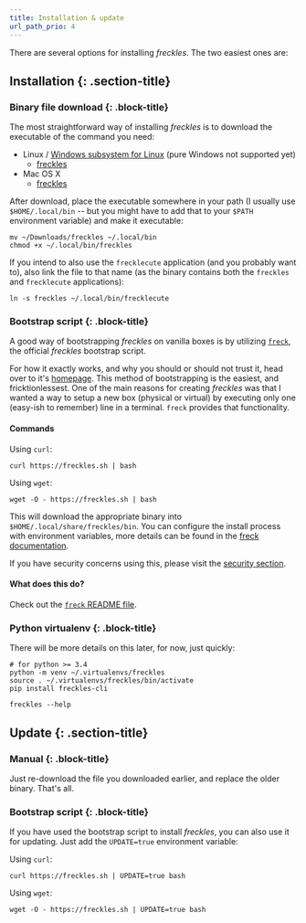 ```yaml
---
title: Installation & update
url_path_prio: 4
---
```


There are several options for installing *freckles*. The two easiest ones are:

## Installation {: .section-title}
<div class="section-block" markdown="1">

### Binary file download {: .block-title}
<div class="section-block" markdown="1">

The most straightforward way of installing *freckles* is to download the executable of the command you need:

- Linux / [Windows subsystem for Linux](https://en.wikipedia.org/wiki/Windows_Subsystem_for_Linux) (pure Windows not supported yet)
    - [freckles](https://dl.frkl.io/linux-gnu/freckles)
- Mac OS X
    - [freckles](https://dl.frkl.io/darwin/freckles)


After download, place the executable somewhere in your path (I usually use ``$HOME/.local/bin`` -- but you might have to add that to your ``$PATH`` environment variable) and make it executable:

```
mv ~/Downloads/freckles ~/.local/bin
chmod +x ~/.local/bin/freckles
```

 If you intend to also use the ``frecklecute`` application (and you probably want to), also link the file to that name (as the binary contains both the ``freckles`` and ``frecklecute`` applications):

```
ln -s freckles ~/.local/bin/frecklecute
```

</div>

### Bootstrap script {: .block-title}
<div class="section-block" markdown="1">

A good way of bootstrapping *freckles* on vanilla boxes is by utilizing [``freck``](https://gitlab.com/freckles-io/freck), the official *freckles* bootstrap script.

For how it exactly works, and why you should or should not trust it, head over to it's [homepage](https://gitlab.com/freckles-io/freck). This method of bootstrapping is the easiest, and fricktionlessest. One of the main reasons for creating *freckles* was that I wanted a way to setup a new box (physical or virtual) by executing only one (easy-ish to remember) line in a terminal. ``freck`` provides that functionality.

#### Commands

Using `curl`:

```
curl https://freckles.sh | bash
```

Using `wget`:

```
wget -O - https://freckles.sh | bash
```

This will download the appropriate binary into ``$HOME/.local/share/freckles/bin``. You can configure the install process with environment variables, more details can be found in the [freck documentation](https://gitlab.com/freckles-io/freck).

If you have security concerns using this, please visit the [security section](/doc/security#the-bootstrap-script).

#### What does this do?

Check out the [``freck`` README file](https://gitlab.com/freckles-io/freck#how-does-this-work-what-does-it-do).

</div>

### Python virtualenv {: .block-title}
<div class="section-block" markdown="1">

There will be more details on this later, for now, just quickly:

```console
# for python >= 3.4
python -m venv ~/.virtualenvs/freckles
source . ~/.virtualenvs/freckles/bin/activate
pip install freckles-cli

freckles --help
```

</div>

</div>

## Update {: .section-title}
<div class="section-block" markdown="1">

### Manual {: .block-title}
<div class="section-block" markdown="1">

Just re-download the file you downloaded earlier, and replace the older binary. That's all.

### Bootstrap script {: .block-title}

If you have used the bootstrap script to install *freckles*, you can also use it for updating. Just add the ``UPDATE=true`` environment variable:


Using `curl`:

```
curl https://freckles.sh | UPDATE=true bash
```

Using `wget`:

```
wget -O - https://freckles.sh | UPDATE=true bash
```

</div>
</div>
